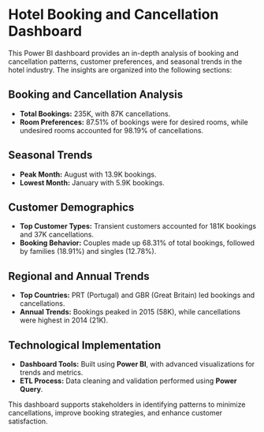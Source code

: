 # Hotel Booking and Cancellation Dashboard

This Power BI dashboard provides an in-depth analysis of booking and cancellation patterns, customer preferences, and seasonal trends in the hotel industry. The insights are organized into the following sections:

## Booking and Cancellation Analysis
- **Total Bookings:** 235K, with 87K cancellations.
- **Room Preferences:** 87.51% of bookings were for desired rooms, while undesired rooms accounted for 98.19% of cancellations.

## Seasonal Trends
- **Peak Month:** August with 13.9K bookings.
- **Lowest Month:** January with 5.9K bookings.

## Customer Demographics
- **Top Customer Types:** Transient customers accounted for 181K bookings and 37K cancellations.
- **Booking Behavior:** Couples made up 68.31% of total bookings, followed by families (18.91%) and singles (12.78%).

## Regional and Annual Trends
- **Top Countries:** PRT (Portugal) and GBR (Great Britain) led bookings and cancellations.
- **Annual Trends:** Bookings peaked in 2015 (58K), while cancellations were highest in 2014 (21K).

## Technological Implementation
- **Dashboard Tools:** Built using **Power BI**, with advanced visualizations for trends and metrics.
- **ETL Process:** Data cleaning and validation performed using **Power Query**.

This dashboard supports stakeholders in identifying patterns to minimize cancellations, improve booking strategies, and enhance customer satisfaction.
